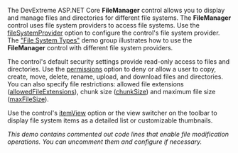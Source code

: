 The DevExtreme ASP.NET Core **FileManager** control allows you to display and manage files and directories for different file systems. The **FileManager** control uses file system providers to access file systems.
Use the [fileSystemProvider](/Documentation/ApiReference/UI_Widgets/dxFileManager/Configuration/#fileSystemProvider) option to configure the control's file system provider. The ["File System Types"](/Demos/WidgetsGallery/Demo/FileManager/BindingToFileSystem/NetCore/Light) demo group illustrates how to use the **FileManager** control with different file system providers.

The control's default security settings provide read-only access to files and directories. Use the [permissions](/Documentation/ApiReference/UI_Widgets/dxFileManager/Configuration/permissions) option to deny or allow a user to copy, create, move, delete, rename, upload, and download files and directories. You can also specify file restrictions: allowed file extensions ([allowedFileExtensions](/Documentation/ApiReference/UI_Widgets/dxFileManager/Configuration/#allowedFileExtensions)), chunk size ([chunkSize](/Documentation/ApiReference/UI_Widgets/dxFileManager/Configuration/upload/#chunkSize)) and maximum file size ([maxFileSize](/Documentation/ApiReference/UI_Widgets/dxFileManager/Configuration/upload/#maxFileSize)).

Use the control's [itemView](/Documentation/ApiReference/UI_Widgets/dxFileManager/Configuration/itemView/) option or the view switcher on the toolbar to display file system items as a detailed list or customizable thumbnails.

*This demo contains commented out code lines that enable file modification operations. You can uncomment them and configure if necessary.*